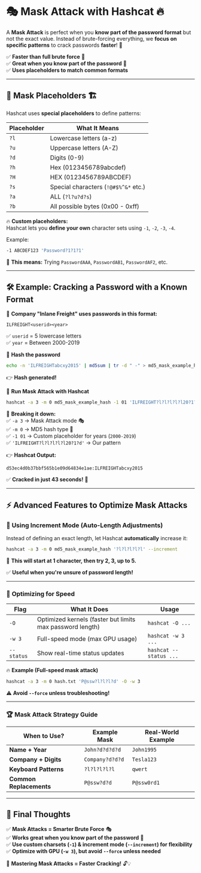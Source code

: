 
# 🎭 **Mask Attack with Hashcat** 🔥

A **Mask Attack** is perfect when you **know part of the password format** but not the exact value. Instead of brute-forcing everything, we **focus on specific patterns** to crack passwords **faster**! 🚀

✅ **Faster than full brute force** 🎯  
✅ **Great when you know part of the password** 🔐  
✅ **Uses placeholders to match common formats**

---

## 📌 **Mask Placeholders** 🏗️

Hashcat uses **special placeholders** to define patterns:

|**Placeholder**|**What It Means**|
|---|---|
|`?l`|Lowercase letters (a-z)|
|`?u`|Uppercase letters (A-Z)|
|`?d`|Digits (0-9)|
|`?h`|Hex (0123456789abcdef)|
|`?H`|HEX (0123456789ABCDEF)|
|`?s`|Special characters (`!@#$%^&*` etc.)|
|`?a`|ALL (`?l?u?d?s`)|
|`?b`|All possible bytes (0x00 - 0xff)|

🔥 **Custom placeholders:**  
Hashcat lets you **define your own** character sets using `-1`, `-2`, `-3`, `-4`.

Example:

```bash
-1 ABCDEF123 'Password?1?1?1'  
```

📌 **This means:** Trying `PasswordAAA`, `PasswordAB1`, `PasswordAF2`, etc.

---

## 🛠️ **Example: Cracking a Password with a Known Format**

🚚 **Company "Inlane Freight" uses passwords in this format:**

```plaintext
ILFREIGHT<userid><year>
```

✅ `userid` = 5 lowercase letters  
✅ `year` = Between 2000-2019

🔹 **Hash the password**

```bash
echo -n 'ILFREIGHTabcxy2015' | md5sum | tr -d " -" > md5_mask_example_hash
```

👉 **Hash generated!**

🔹 **Run Mask Attack with Hashcat**

```bash
hashcat -a 3 -m 0 md5_mask_example_hash -1 01 'ILFREIGHT?l?l?l?l?l20?1?d'
```

📌 **Breaking it down:**  
✅ `-a 3` → Mask Attack mode 🎭  
✅ `-m 0` → MD5 hash type 🔢  
✅ `-1 01` → Custom placeholder for years (`2000-2019`)  
✅ `'ILFREIGHT?l?l?l?l?l20?1?d'` → Our pattern

👉 **Hashcat Output:**

```
d53ec4d0b37bbf565b1e09d64834e1ae:ILFREIGHTabcxy2015
```

✅ **Cracked in just 43 seconds!** 🚀

---

## ⚡ **Advanced Features to Optimize Mask Attacks**

### 🔄 **Using Increment Mode (Auto-Length Adjustments)**

Instead of defining an exact length, let Hashcat **automatically** increase it:

```bash
hashcat -a 3 -m 0 md5_mask_example_hash '?l?l?l?l?l' --increment
```

📌 **This will start at 1 character, then try 2, 3, up to 5.**

✅ **Useful when you're unsure of password length!**

---

### 🚀 **Optimizing for Speed**

|**Flag**|**What It Does**|**Usage**|
|---|---|---|
|`-O`|Optimized kernels (faster but limits max password length)|`hashcat -O ...`|
|`-w 3`|Full-speed mode (max GPU usage)|`hashcat -w 3 ...`|
|`--status`|Show real-time status updates|`hashcat --status ...`|

🔥 **Example (Full-speed mask attack)**

```bash
hashcat -a 3 -m 0 hash.txt 'P@ssw?l?l?l?d' -O -w 3
```

⚠️ **Avoid `--force` unless troubleshooting!**

---

### 🏆 **Mask Attack Strategy Guide**

|**When to Use?**|**Example Mask**|**Real-World Example**|
|---|---|---|
|**Name + Year**|`John?d?d?d?d`|`John1995`|
|**Company + Digits**|`Company?d?d?d`|`Tesla123`|
|**Keyboard Patterns**|`?l?l?l?l?l`|`qwert`|
|**Common Replacements**|`P@ssw?d?d`|`P@ssw0rd1`|

---

## 🎯 **Final Thoughts**

✅ **Mask Attacks = Smarter Brute Force** 🎭  
✅ **Works great when you know part of the password** 🔑  
✅ **Use custom charsets (`-1`) & increment mode (`--increment`) for flexibility**  
✅ **Optimize with GPU (`-w 3`), but avoid `--force` unless needed**

🚀 **Mastering Mask Attacks = Faster Cracking!** 🔓💡

